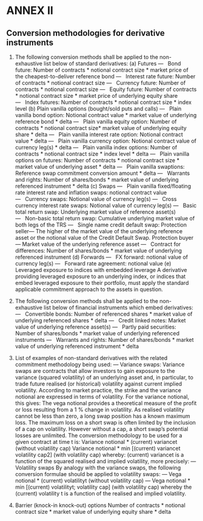 # ANNEX II

## Conversion methodologies for derivative instruments

1. The following conversion methods shall be applied to the non-exhaustive list below of standard derivatives: (a) Futures —   Bond future: Number of contracts * notional contract size * market price of the cheapest-to-deliver reference bond —   Interest rate future: Number of contracts * notional contract size —   Currency future: Number of contracts * notional contract size —   Equity future: Number of contracts * notional contract size * market price of underlying equity share —   Index futures: Number of contracts * notional contract size * index level (b) Plain vanilla options (bought/sold puts and calls) —   Plain vanilla bond option: Notional contract value * market value of underlying reference bond * delta —   Plain vanilla equity option: Number of contracts * notional contract size* market value of underlying equity share * delta —   Plain vanilla interest rate option: Notional contract value * delta —   Plain vanilla currency option: Notional contract value of currency leg(s) * delta —   Plain vanilla index options: Number of contracts * notional contract size * index level * delta —   Plain vanilla options on futures: Number of contracts * notional contract size * market value of underlying asset * delta —   Plain vanilla swaptions: Reference swap commitment conversion amount * delta —   Warrants and rights: Number of shares/bonds * market value of underlying referenced instrument * delta (c) Swaps —   Plain vanilla fixed/floating rate interest rate and inflation swaps: notional contract value —   Currency swaps: Notional value of currency leg(s) —   Cross currency interest rate swaps: Notional value of currency leg(s) —   Basic total return swap: Underlying market value of reference asset(s) —   Non-basic total return swap: Cumulative underlying market value of both legs of the TRS —   Single name credit default swap: Protection seller— The higher of the market value of the underlying reference asset or the notional value of the Credit Default Swap. Protection buyer— Market value of the underlying reference asset —   Contract for differences: Number of shares/bonds * market value of underlying referenced instrument (d) Forwards —   FX forward: notional value of currency leg(s) —   Forward rate agreement: notional value (e) Leveraged exposure to indices with embedded leverage A derivative providing leveraged exposure to an underlying index, or indices that embed leveraged exposure to their portfolio, must apply the standard applicable commitment approach to the assets in question.

2. The following conversion methods shall be applied to the non-exhaustive list below of financial instruments which embed derivatives: —   Convertible bonds: Number of referenced shares * market value of underlying referenced shares * delta —   Credit linked notes: Market value of underlying reference asset(s) —   Partly paid securities: Number of shares/bonds * market value of underlying referenced instruments —   Warrants and rights: Number of shares/bonds * market value of underlying referenced instrument * delta

3. List of examples of non-standard derivatives with the related commitment methodology being used: — Variance swaps: Variance swaps are contracts that allow investors to gain exposure to the variance (squared volatility) of an underlying asset and, in particular, to trade future realised (or historical) volatility against current implied volatility. According to market practice, the strike and the variance notional are expressed in terms of volatility. For the variance notional, this gives: The vega notional provides a theoretical measure of the profit or loss resulting from a 1 % change in volatility. As realised volatility cannot be less than zero, a long swap position has a known maximum loss. The maximum loss on a short swap is often limited by the inclusion of a cap on volatility. However without a cap, a short swap’s potential losses are unlimited. The conversion methodology to be used for a given contract at time t is: Variance notional * (current) variancet (without volatility cap) Variance notional * min [(current) variancet volatility cap2] (with volatility cap) whereby: (current) variancet is a function of the squared realised and implied volatility, more precisely: — Volatility swaps By analogy with the variance swaps, the following conversion formulae should be applied to volatility swaps: — Vega notional * (current) volatilityt (without volatility cap) — Vega notional * min [(current) volatilityt; volatility cap] (with volatility cap) whereby the (current) volatility t is a function of the realised and implied volatility.

4. Barrier (knock-in knock-out) options Number of contracts * notional contract size * market value of underlying equity share * delta

